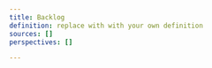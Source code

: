 ```yaml
---
title: Backlog
definition: replace with with your own definition
sources: []
perspectives: []

---
```

